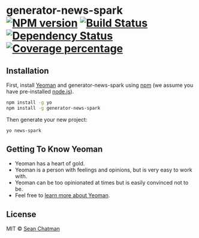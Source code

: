 # generator-news-spark [![NPM version][npm-image]][npm-url] [![Build Status][travis-image]][travis-url] [![Dependency Status][daviddm-image]][daviddm-url] [![Coverage percentage][coveralls-image]][coveralls-url]
> 

## Installation

First, install [Yeoman](http://yeoman.io) and generator-news-spark using [npm](https://www.npmjs.com/) (we assume you have pre-installed [node.js](https://nodejs.org/)).

```bash
npm install -g yo
npm install -g generator-news-spark
```

Then generate your new project:

```bash
yo news-spark
```

## Getting To Know Yeoman

 * Yeoman has a heart of gold.
 * Yeoman is a person with feelings and opinions, but is very easy to work with.
 * Yeoman can be too opinionated at times but is easily convinced not to be.
 * Feel free to [learn more about Yeoman](http://yeoman.io/).

## License

MIT © [Sean Chatman]()


[npm-image]: https://badge.fury.io/js/generator-news-van.svg
[npm-url]: https://npmjs.org/package/generator-news-van
[travis-image]: https://travis-ci.org/debug-the-future/generator-news-van.svg?branch=master
[travis-url]: https://travis-ci.org/debug-the-future/generator-news-van
[daviddm-image]: https://david-dm.org/debug-the-future/generator-news-van.svg?theme=shields.io
[daviddm-url]: https://david-dm.org/debug-the-future/generator-news-van
[coveralls-image]: https://coveralls.io/repos/debug-the-future/generator-news-van/badge.svg
[coveralls-url]: https://coveralls.io/r/debug-the-future/generator-news-van
